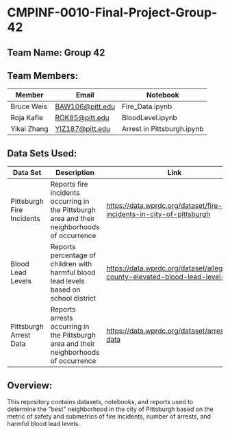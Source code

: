 # CMPINF-0010-Final-Project-Group-42

## Team Name: Group 42
## Team Members:

| Member | Email | Notebook |
| ------ | ----- | ----- |
|Bruce Weis|BAW106@pitt.edu|Fire_Data.ipynb|
|Roja Kafle|ROK85@pitt.edu|BloodLevel.ipynb|
|Yikai Zhang|YIZ187@pitt.edu|Arrest in Pittsburgh.ipynb|

## Data Sets Used:

|Data Set|Description|Link|
|-----|-----|-----|
|Pittsburgh Fire Incidents|Reports fire incidents occurring in the Pittsburgh area and their neighborhoods of occurrence|https://data.wprdc.org/dataset/fire-incidents-in-city-of-pittsburgh|
|Blood Lead Levels|Reports percentage of children with harmful blood lead levels based on school district|https://data.wprdc.org/dataset/allegheny-county-elevated-blood-lead-level-rates|
|Pittsburgh Arrest Data|Reports arrests occurring in the Pittsburgh area and their neighborhoods of occurrence|https://data.wprdc.org/dataset/arrest-data|

## Overview:

This repository contains datasets, notebooks, and reports used to determine the "best" neighborhood in the city of Pittsburgh based on the metric of safety and submetrics of fire incidents, number of arrests, and harmful blood lead levels.
